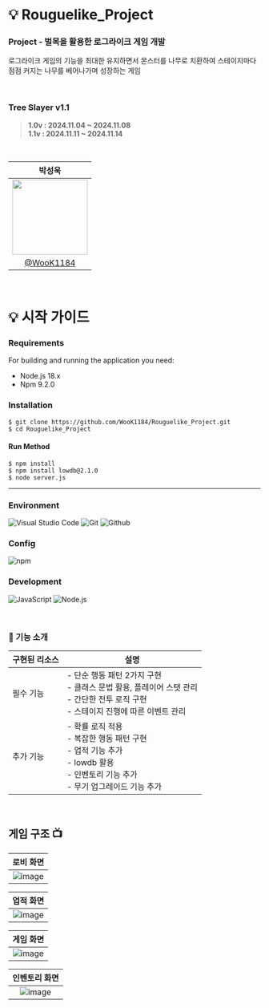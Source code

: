 # 💡 Rouguelike_Project

<h3>Project - 벌목을 활용한 로그라이크 게임 개발</h3>

로그라이크 게임의 기능을 최대한 유지하면서 몬스터를 나무로 치환하여 스테이지마다
점점 커지는 나무를 베어나가며 성장하는 게임

<br>

### Tree Slayer v1.1
> **1.0v :  2024.11.04 ~ 2024.11.08** <br/> **1.1v : 2024.11.11 ~ 2024.11.14**

<br>

|          박성욱         |
| :--------------------------: |
| <image width="150px" src="https://user-images.githubusercontent.com/119159558/227076242-6e802ef4-4f4e-48f0-8a8a-aa5f4ebdb8b8.png"/> |
| [@WooK1184](https://github.com/WooK1184) |

<br/>

# 💡 시작 가이드
###
<h3>Requirements</h3>
For building and running the application you need:
 
 - Node.js 18.x
 - Npm 9.2.0
 
<h3>Installation</h3>

```
$ git clone https://github.com/WooK1184/Rouguelike_Project.git
$ cd Rouguelike_Project
```
#### Run Method
```
$ npm install
$ npm install lowdb@2.1.0
$ node server.js 
```
---
### Environment
![Visual Studio Code](https://img.shields.io/badge/Visual%20Studio%20Code-007ACC?style=for-the-badge&logo=Visual%20Studio%20Code&logoColor=white)
![Git](https://img.shields.io/badge/Git-F05032?style=for-the-badge&logo=Git&logoColor=white)
![Github](https://img.shields.io/badge/GitHub-181717?style=for-the-badge&logo=GitHub&logoColor=white)             

### Config
![npm](https://img.shields.io/badge/npm-CB3837?style=for-the-badge&logo=npm&logoColor=white)        

### Development
![JavaScript](https://img.shields.io/badge/JavaScript-F7DF1E?style=for-the-badge&logo=Javascript&logoColor=white)
![Node.js](https://img.shields.io/badge/Node.js-339933?style=for-the-badge&logo=Node.js&logoColor=white)


<br>

   <h3> 📍 기능 소개 </h3>
   
   구현된 리소스 | 설명 |
   -- | --
   필수 기능 | - 단순 행동 패턴 2가지 구현 <br/>- 클래스 문법 활용, 플레이어 스탯 관리 <br/>- 간단한 전투 로직 구현 <br/>- 스테이지 진행에 따른 이벤트 관리 
   추가 기능 | - 확률 로직 적용 <br/>- 복잡한 행동 패턴 구현  <br/>- 업적 기능 추가 <br/>- lowdb 활용 <br/>- 인벤토리 기능 추가 <br/>- 무기 업그레이드 기능 추가 |


   <br>

   </details>


   ## 게임 구조 📺
| 로비 화면 |
| :--------------------------------------------: |
| ![image](https://github.com/user-attachments/assets/4b4e9e74-d902-435c-9933-23654caa0eba) |

| 업적 화면 |
| :--------------------------------------------: |
| ![image](https://github.com/user-attachments/assets/bcdb3d35-2b90-4e7b-8be9-82ba793a4b97) |

| 게임 화면 |
| :--------------------------------------------: |
| ![image](https://github.com/user-attachments/assets/21bbc4c5-9fb0-4314-babc-801e3135bb78)|

| 인벤토리 화면 |
| :--------------------------------------------: |
| ![image](https://github.com/user-attachments/assets/59f0122f-8881-4f6c-b358-bd358ae55930) |

<br>


